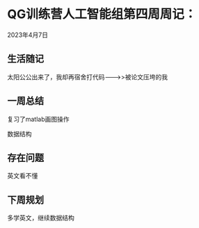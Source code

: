 # QG训练营人工智能组第四周周记：
2023年4月7日

## 生活随记

太阳公公出来了，我却再宿舍打代码--->>被论文压垮的我

## 一周总结

复习了matlab画图操作

数据结构

## 存在问题

英文看不懂

## 下周规划

多学英文，继续数据结构


